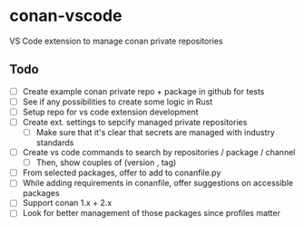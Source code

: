 # conan-vscode
VS Code extension to manage conan private repositories

## Todo

- [ ] Create example conan private repo + package in github for tests
- [ ] See if any possibilities to create some logic in Rust
- [ ] Setup repo for vs code extension development
- [ ] Create ext. settings to sepcify managed private repositories
  - [ ] Make sure that it's clear that secrets are managed with industry standards
- [ ] Create vs code commands to search by repositories / package / channel
  - [ ] Then, show couples of (version , tag)
- [ ] From selected packages, offer to add to conanfile.py
- [ ] While adding requirements in conanfile, offer suggestions on accessible packages
- [ ] Support conan 1.x + 2.x
- [ ] Look for better management of those packages since profiles matter
